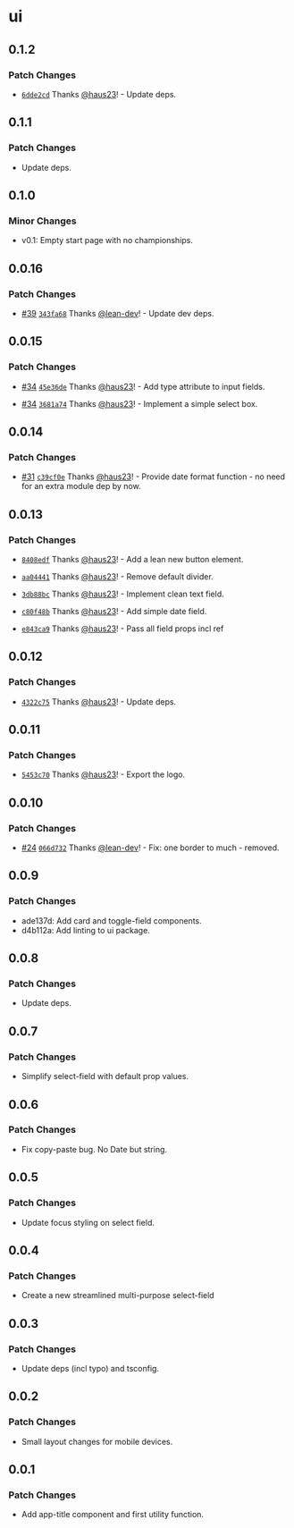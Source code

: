 # ui

## 0.1.2

### Patch Changes

- [`6dde2cd`](https://github.com/haus23/runde.tips/commit/6dde2cd3042b8ddbc6f03df1890cce3768b1980a) Thanks [@haus23](https://github.com/haus23)! - Update deps.

## 0.1.1

### Patch Changes

- Update deps.

## 0.1.0

### Minor Changes

- v0.1: Empty start page with no championships.

## 0.0.16

### Patch Changes

- [#39](https://github.com/haus23/runde.tips/pull/39) [`343fa68`](https://github.com/haus23/runde.tips/commit/343fa6829fe9c81149fa269fc222da07d751f542) Thanks [@lean-dev](https://github.com/lean-dev)! - Update dev deps.

## 0.0.15

### Patch Changes

- [#34](https://github.com/haus23/runde.tips/pull/34) [`45e36de`](https://github.com/haus23/runde.tips/commit/45e36deae741040d8dfe1d2ca77ddecbf16e9eaf) Thanks [@haus23](https://github.com/haus23)! - Add type attribute to input fields.

- [#34](https://github.com/haus23/runde.tips/pull/34) [`3681a74`](https://github.com/haus23/runde.tips/commit/3681a746f8413ace83cdfa23e6c67a7293294f4f) Thanks [@haus23](https://github.com/haus23)! - Implement a simple select box.

## 0.0.14

### Patch Changes

- [#31](https://github.com/haus23/runde.tips/pull/31) [`c39cf0e`](https://github.com/haus23/runde.tips/commit/c39cf0ee3651a2218fc63ca02e88613c2dd787bf) Thanks [@haus23](https://github.com/haus23)! - Provide date format function - no need for an extra module dep by now.

## 0.0.13

### Patch Changes

- [`8408edf`](https://github.com/haus23/runde.tips/commit/8408edfad1ec0519d876d94e69fd98a0d16be6d5) Thanks [@haus23](https://github.com/haus23)! - Add a lean new button element.

- [`aa04441`](https://github.com/haus23/runde.tips/commit/aa044413ce2131df7fb88a6a5b0b205cece651b6) Thanks [@haus23](https://github.com/haus23)! - Remove default divider.

- [`3db88bc`](https://github.com/haus23/runde.tips/commit/3db88bc5d2e3f1fc7fdcf8bb6518bb1be9bbd88b) Thanks [@haus23](https://github.com/haus23)! - Implement clean text field.

- [`c80f48b`](https://github.com/haus23/runde.tips/commit/c80f48bc80edc4ecc595c8ade243513acd685bfb) Thanks [@haus23](https://github.com/haus23)! - Add simple date field.

- [`e843ca9`](https://github.com/haus23/runde.tips/commit/e843ca9a12810cc7bbc9bc33de9638993d3dbcef) Thanks [@haus23](https://github.com/haus23)! - Pass all field props incl ref

## 0.0.12

### Patch Changes

- [`4322c75`](https://github.com/haus23/runde.tips/commit/4322c7592485edff7f0f8df6e4d3f330a20d5c18) Thanks [@haus23](https://github.com/haus23)! - Update deps.

## 0.0.11

### Patch Changes

- [`5453c70`](https://github.com/haus23/runde.tips/commit/5453c70c7a3d129d0383cc0a15ca52e1bf1f9b99) Thanks [@haus23](https://github.com/haus23)! - Export the logo.

## 0.0.10

### Patch Changes

- [#24](https://github.com/haus23/runde.tips/pull/24) [`066d732`](https://github.com/haus23/runde.tips/commit/066d732167d04371e4d400d5aa97a545a9636ac7) Thanks [@lean-dev](https://github.com/lean-dev)! - Fix: one border to much - removed.

## 0.0.9

### Patch Changes

- ade137d: Add card and toggle-field components.
- d4b112a: Add linting to ui package.

## 0.0.8

### Patch Changes

- Update deps.

## 0.0.7

### Patch Changes

- Simplify select-field with default prop values.

## 0.0.6

### Patch Changes

- Fix copy-paste bug. No Date but string.

## 0.0.5

### Patch Changes

- Update focus styling on select field.

## 0.0.4

### Patch Changes

- Create a new streamlined multi-purpose select-field

## 0.0.3

### Patch Changes

- Update deps (incl typo) and tsconfig.

## 0.0.2

### Patch Changes

- Small layout changes for mobile devices.

## 0.0.1

### Patch Changes

- Add app-title component and first utility function.
